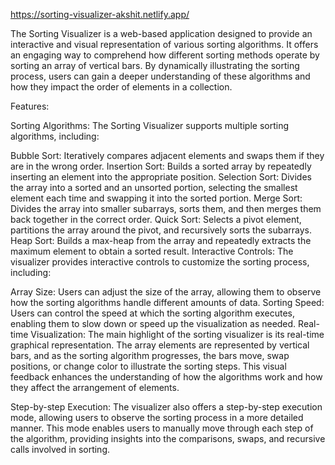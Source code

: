 https://sorting-visualizer-akshit.netlify.app/

The Sorting Visualizer is a web-based application designed to provide an interactive and visual representation of various sorting algorithms. It offers an engaging way to comprehend how different sorting methods operate by sorting an array of vertical bars. By dynamically illustrating the sorting process, users can gain a deeper understanding of these algorithms and how they impact the order of elements in a collection.

Features:

Sorting Algorithms:
The Sorting Visualizer supports multiple sorting algorithms, including:

Bubble Sort: Iteratively compares adjacent elements and swaps them if they are in the wrong order.
Insertion Sort: Builds a sorted array by repeatedly inserting an element into the appropriate position.
Selection Sort: Divides the array into a sorted and an unsorted portion, selecting the smallest element each time and swapping it into the sorted portion.
Merge Sort: Divides the array into smaller subarrays, sorts them, and then merges them back together in the correct order.
Quick Sort: Selects a pivot element, partitions the array around the pivot, and recursively sorts the subarrays.
Heap Sort: Builds a max-heap from the array and repeatedly extracts the maximum element to obtain a sorted result.
Interactive Controls:
The visualizer provides interactive controls to customize the sorting process, including:

Array Size: Users can adjust the size of the array, allowing them to observe how the sorting algorithms handle different amounts of data.
Sorting Speed: Users can control the speed at which the sorting algorithm executes, enabling them to slow down or speed up the visualization as needed.
Real-time Visualization:
The main highlight of the sorting visualizer is its real-time graphical representation. The array elements are represented by vertical bars, and as the sorting algorithm progresses, the bars move, swap positions, or change color to illustrate the sorting steps. This visual feedback enhances the understanding of how the algorithms work and how they affect the arrangement of elements.

Step-by-step Execution:
The visualizer also offers a step-by-step execution mode, allowing users to observe the sorting process in a more detailed manner. This mode enables users to manually move through each step of the algorithm, providing insights into the comparisons, swaps, and recursive calls involved in sorting.
